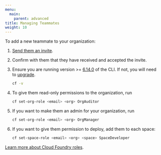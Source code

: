 ```yaml
---
menu:
  main:
    parent: advanced
title: Managing Teammates
weight: 10
---
```


To add a new teammate to your organization:

1. [Send them an invite](https://login.cloud.gov/invitations/new).
1. Confirm with them that they have received and accepted the invite.
1. Ensure you are running version >= [6.14.0](https://github.com/cloudfoundry/cli/releases/tag/v6.14.0) of the CLI. If not, you will need to [upgrade](https://docs.cloudfoundry.org/devguide/installcf/install-go-cli.html).

    ```bash
    cf -v
    ```

1. To give them read-only permissions to the organization, run

    ```bash
    cf set-org-role <email> <org> OrgAuditor
    ```

1. If you want to make them an admin for your organization, run

    ```bash
    cf set-org-role <email> <org> OrgManager
    ```

1. If you want to give them permission to deploy, add them to each space:

    ```bash
    cf set-space-role <email> <org> <space> SpaceDeveloper
    ```

[Learn more about Cloud Foundry roles](https://docs.cloudfoundry.org/concepts/roles.html).
